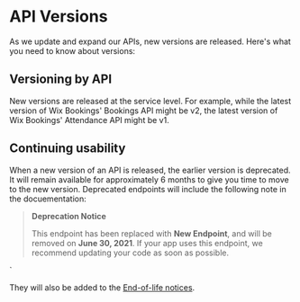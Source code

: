 # API Versions

As we update and expand our APIs, new versions are released. Here's what you need to know about versions:

## Versioning by API

New versions are released at the service level. 
For example, while the latest version of Wix Bookings' Bookings API might be v2, the latest version of Wix Bookings' Attendance API might be v1.

## Continuing usability
When a new version of an API is released, the earlier version is deprecated. It will remain available for approximately 6 months to give you time to move to the new version.
Deprecated endpoints will include the following note in the docuementation:

<blockquote class='important'>
              <p><strong>Deprecation Notice</strong><br/>
  <p>This endpoint has been replaced with <b>New Endpoint</b>, and will be removed on <b>June 30, 2021</b>. If your app uses this endpoint, we recommend updating your code as soon as possible.</b></p>
</blockquote>`

They will also be added to the [End-of-life notices](https://dev.wix.com/docs/rest/articles/what-s-new/end-of-life-notices).
